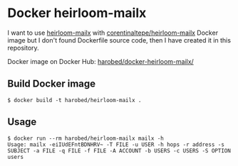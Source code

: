 # Docker heirloom-mailx

I want to use [heirloom-mailx](http://heirloom.sourceforge.net/mailx.html) with [corentinaltepe/heirloom-mailx](https://hub.docker.com/r/corentinaltepe/heirloom-mailx/) Docker image but I don't found Dockerfile source code, then I have created it in this repository.

Docker image on Docker Hub: [harobed/docker-heirloom-mailx/](https://hub.docker.com/r/harobed/docker-heirloom-mailx/)


## Build Docker image

```
$ docker build -t harobed/heirloom-mailx .
```

## Usage

```
$ docker run --rm harobed/heirloom-mailx mailx -h
Usage: mailx -eiIUdEFntBDNHRV~ -T FILE -u USER -h hops -r address -s SUBJECT -a FILE -q FILE -f FILE -A ACCOUNT -b USERS -c USERS -S OPTION users
```
